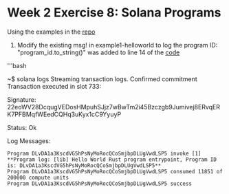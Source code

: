 # Week 2 Exercise 8: Solana Programs

Using the examples in the [repo](https://github.com/ExtropyIO/SolanaBootcamp/tree/main/examples_baremetal)

1. Modify the existing msg! in example1-helloworld to log the program ID: "program_id.to_string()" was added to line 14 of the [code](https://github.com/circaplastic/SolanaBootcamp/blob/main/examples_baremetal/example1-helloworld/rust/src/lib.rs)

'''bash

~$ solana logs
Streaming transaction logs. Confirmed commitment
Transaction executed in slot 733:

  Signature: 22eoWV28DcqugVEDosHMpuhSJjz7wBwTm2i45Bzczgb9Jumivej8ERvqERK7PFBMqfWEedCQHq3uKyx1cC9YyuyP
  
  Status: Ok
  
  Log Messages:
  
    Program DLvDA1a3KscdVG5hPsNyMoRocQCoSmjbpDLUgVwdLSP5 invoke [1]
    **Program log: [lib] Hello World Rust program entrypoint, Program ID is: DLvDA1a3KscdVG5hPsNyMoRocQCoSmjbpDLUgVwdLSP5**
    Program DLvDA1a3KscdVG5hPsNyMoRocQCoSmjbpDLUgVwdLSP5 consumed 11851 of 200000 compute units
    Program DLvDA1a3KscdVG5hPsNyMoRocQCoSmjbpDLUgVwdLSP5 success
    
